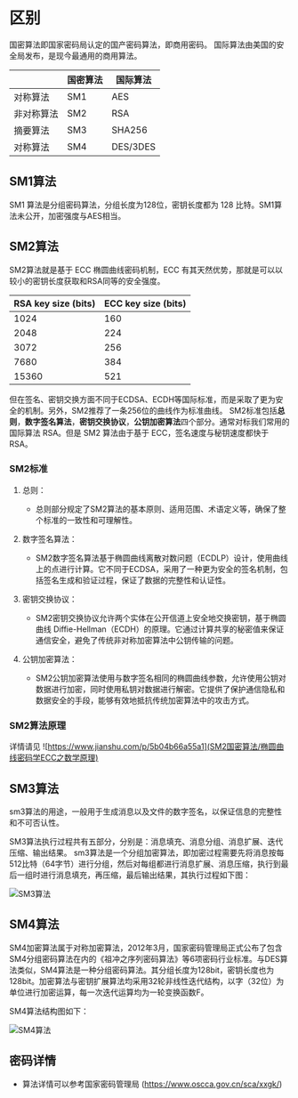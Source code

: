 # 区别
国密算法即国家密码局认定的国产密码算法，即商用密码。
国际算法由美国的安全局发布，是现今最通用的商用算法。

||	国密算法|	国际算法|
|--|-----|-----------|
|对称算法|	SM1|	AES|
|非对称算法	|SM2|	RSA|
|摘要算法	|SM3|	SHA256|
|对称算法	|SM4	|DES/3DES|


## SM1算法

 SM1 算法是分组密码算法，分组长度为128位，密钥长度都为 128 比特。SM1算法未公开，加密强度与AES相当。

## SM2算法

SM2算法就是基于 ECC 椭圆曲线密码机制，ECC 有其天然优势，那就是可以以较小的密钥长度获取和RSA同等的安全强度。

|RSA key size (bits)	|ECC key size (bits)|
|--|--|
|1024	|160|
|2048|	224|
|3072|	256|
|7680|	384|
|15360|	521|

但在签名、密钥交换方面不同于ECDSA、ECDH等国际标准，而是采取了更为安全的机制。另外，SM2推荐了一条256位的曲线作为标准曲线。
SM2标准包括**总则**，**数字签名算法**，**密钥交换协议**，**公钥加密算法**四个部分。通常对标我们常用的国际算法 RSA。但是 SM2 算法由于基于 ECC，签名速度与秘钥速度都快于 RSA。

### SM2标准

1. 总则：
    - 总则部分规定了SM2算法的基本原则、适用范围、术语定义等，确保了整个标准的一致性和可理解性。
      
2. 数字签名算法：
    - SM2数字签名算法基于椭圆曲线离散对数问题（ECDLP）设计，使用曲线上的点进行计算。它不同于ECDSA，采用了一种更为安全的签名机制，包括签名生成和验证过程，保证了数据的完整性和认证性。

3. 密钥交换协议：
    - SM2密钥交换协议允许两个实体在公开信道上安全地交换密钥，基于椭圆曲线 Diffie-Hellman（ECDH）的原理。它通过计算共享的秘密值来保证通信安全，避免了传统非对称加密算法中公钥传输的问题。

4. 公钥加密算法：
    - SM2公钥加密算法使用与数字签名相同的椭圆曲线参数，允许使用公钥对数据进行加密，同时使用私钥对数据进行解密。它提供了保护通信隐私和数据安全的手段，能够有效地抵抗传统加密算法中的攻击方式。
  
### SM2算法原理

详情请见 ![https://www.jianshu.com/p/5b04b66a55a1](SM2国密算法/椭圆曲线密码学ECC之数学原理)

## SM3算法

sm3算法的用途，一般用于生成消息以及文件的数字签名，以保证信息的完整性和不可否认性。

SM3算法执行过程共有五部分，分别是：消息填充、消息分组、消息扩展、迭代压缩、输出结果。
sm3算法是一个分组加密算法，即加密过程需要先将消息按每512比特（64字节）进行分组，然后对每组都进行消息扩展、消息压缩，执行到最后一组时进行消息填充，再压缩，最后输出结果，其执行过程如下图：

![SM3算法]()

## SM4算法

SM4加密算法属于对称加密算法，2012年3月，国家密码管理局正式公布了包含SM4分组密码算法在内的《祖冲之序列密码算法》等6项密码行业标准。与DES算法类似，SM4算法是一种分组密码算法。其分组长度为128bit，密钥长度也为128bit。加密算法与密钥扩展算法均采用32轮非线性迭代结构，以字（32位）为单位进行加密运算，每一次迭代运算均为一轮变换函数F。

SM4算法结构图如下：

![SM4算法]()

## 密码详情
- 算法详情可以参考国家密码管理局 (https://www.oscca.gov.cn/sca/xxgk/)



